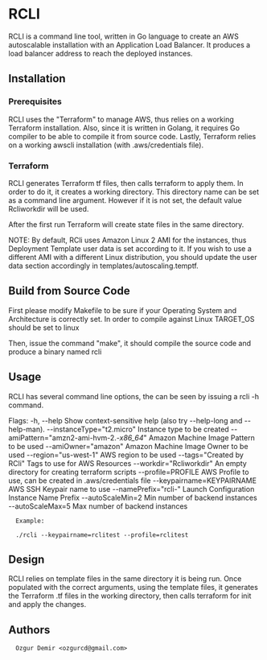 # RCLI

RCLI is a command line tool, written in Go language to create an AWS autoscalable installation with an Application Load Balancer. It produces a load balancer address to reach the deployed instances.

## Installation

### Prerequisites

RCLI uses the "Terraform" to manage AWS, thus relies on a working Terraform installation. Also, since it is written in Golang, it requires Go compiler to be able to compile it from source code. Lastly, Terraform relies on a working awscli installation (with .aws/credentials file).

### Terraform

RCLI generates Terraform tf files, then calls terraform to apply them. In order to do it, it creates a working directory. This directory name can be set as
a command line argument. However if it is not set, the default value Rcliworkdir will be used.

After the first run Terraform will create state files in the same directory.

NOTE: By default, RCli uses Amazon Linux 2 AMI for the instances, thus Deployment Template user data is set according to it. If you wish to use a different AMI with a different Linux distribution, you should update the user data section accordingly in templates/autoscaling.temptf.


## Build from Source Code

First please modify Makefile to be sure if your Operating System and Architecture is correctly set. In order to compile against Linux TARGET_OS should be set to linux

Then, issue the command "make", it should compile the source code and produce a binary named rcli

## Usage

RCLI has several command line options, the can be seen by issuing a rcli -h command.

Flags:
  -h, --help                     Show context-sensitive help (also try --help-long and --help-man).
      --instanceType="t2.micro"  Instance type to be created
      --amiPattern="amzn2-ami-hvm-2.*-x86_64*"
                                 Amazon Machine Image Pattern to be used
      --amiOwner="amazon"        Amazon Machine Image Owner to be used
      --region="us-west-1"       AWS region to be used
      --tags="Created by RCli"   Tags to use for AWS Resources
      --workdir="Rcliworkdir"    An empty directory for creating terraform scripts
      --profile=PROFILE          AWS Profile to use, can be created in .aws/credentials file
      --keypairname=KEYPAIRNAME  AWS SSH Keypair name to use
      --namePrefix="rcli-"       Launch Configuration Instance Name Prefix
      --autoScaleMin=2           Min number of backend instances
      --autoScaleMax=5           Max number of backend instances

      Example:

      ./rcli --keypairname=rclitest --profile=rclitest


## Design

RCLI relies on template files in the same directory it is being run. Once populated with the correct arguments, using the template files, it generates the Terraform .tf files in the working directory, then calls terraform for init and apply the changes.

## Authors

      Ozgur Demir <ozgurcd@gmail.com>
